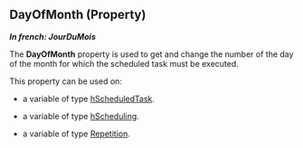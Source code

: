 


## DayOfMonth (Property)

***In french: JourDuMois***
	



<a name="XUse"></a>
<a name="Use"></a>
<a name="description"></a>
The **DayOfMonth** property is used to get and change the number of the day of the month for which the scheduled task must be executed. 

This property can be used on:

- a variable of type [hScheduledTask](../WDLang4/1000017448.md).

- a variable of type [hScheduling](../WDLang4/1000018853.md).

- a variable of type [Repetition](../WDLang1/1000019262.md). 




